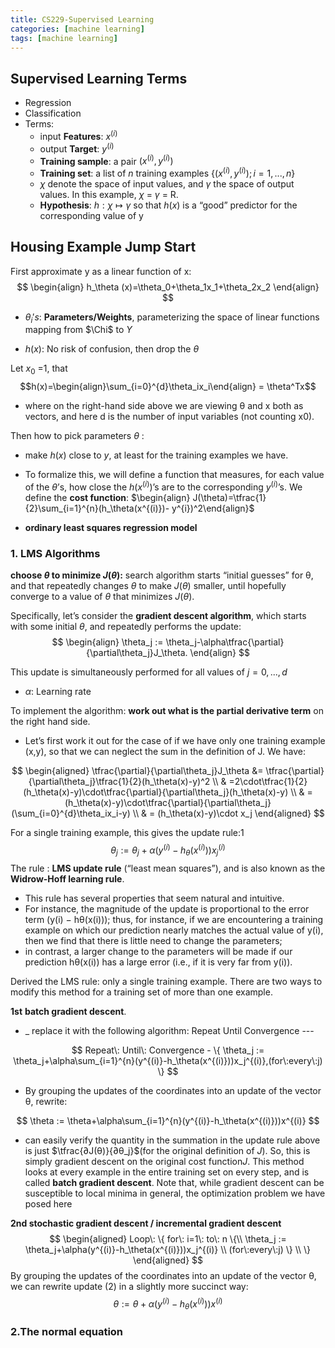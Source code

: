 ```yaml
---
title: CS229-Supervised Learning
categories: [machine learning]
tags: [machine learning]
---
```


## Supervised Learning Terms

- Regression
- Classification
- Terms:
  - input **Features**: $x^{(i)}$
  - output **Target**: $y^{(i)}$
  - **Training sample**: a pair $(x^{(i)},y^{(i)})$
  - **Training set**: a list of $n$ training examples {$(x^{(i)},y^{(i)});i=1,...,n$}
  - $\chi$ denote the space of input values, and $\gamma$ the space of output values. In this example, $\chi$ = $\gamma$ = R.
  - **Hypothesis**: $h: \chi \mapsto \gamma$ so that $h(x)$ is a “good” predictor for the corresponding value of y



## Housing Example Jump Start

First approximate y as a linear function of x:
$$
\begin{align}
h_\theta (x)=\theta_0+\theta_1x_1+\theta_2x_2
\end{align}
$$

- $\theta_i's$: **Parameters/Weights**, parameterizing the space of linear functions mapping from $\Chi$ to $\Upsilon$ 

- $h(x)$: No risk of confusion, then drop the $\theta$

Let $x_0$ =1, that $$h(x)=\begin{align}\sum_{i=0}^{d}\theta_ix_i\end{align} = \theta^Tx$$ 

- where on the right-hand side above we are viewing θ and x both as vectors, and here d is the number of input variables (not counting x0).

Then how to pick parameters $\theta$ :

- make $h(x)$ close to $y$, at least for the training examples we have. 

- To formalize this, we will define a function that measures, for each value of the $θ’$s, how close the $h(x^{(i)})$’s are to the corresponding $y^{(i)}$’s. We define the **cost function**: $\begin{align} J(\theta)=\tfrac{1}{2}\sum_{i=1}^{n}(h_\theta(x^{(i)})- y^{i})^2\end{align}$

- **ordinary least squares regression model**

  

### 1. LMS Algorithms

**choose $\theta$ to minimize $J(\theta)$:** search algorithm starts “initial guesses” for θ, and that repeatedly changes $θ$ to make $J(θ)$ smaller, until hopefully converge to a value of $θ$ that minimizes $J(θ)$.

Specifically, let’s consider the **gradient descent algorithm**, which starts with some initial $θ$, and repeatedly performs the update: 
$$
\begin{align}
\theta_j := \theta_j-\alpha\tfrac{\partial}{\partial\theta_j}J_\theta. 
\end{align}
$$

This update is simultaneously performed for all values of $j=0,...,d$

- $\alpha$: Learning rate



To implement the algorithm: **work out what is the partial derivative term** on the right hand side. 

- Let’s first work it out for the case of if we have only one training example (x,y), so that we can neglect the sum in the definition of J. We have:

$$
\begin{aligned}
\tfrac{\partial}{\partial\theta_j}J_\theta &= \tfrac{\partial}{\partial\theta_j}\tfrac{1}{2}(h_\theta(x)-y)^2 \\
& =2\cdot\tfrac{1}{2}(h_\theta(x)-y)\cdot\tfrac{\partial}{\partial\theta_j}(h_\theta(x)-y) \\
& = (h_\theta(x)-y)\cdot\tfrac{\partial}{\partial\theta_j}(\sum_{i=0}^{d}\theta_ix_i-y) \\
& = (h_\theta(x)-y)\cdot x_j
\end{aligned}
$$

For a single training example, this gives the update rule:1
$$
\theta_j := \theta_j+\alpha(y^{(i)}-h_\theta(x^{(i)}))x^{(i)}_{j}
$$
The rule : **LMS update rule** (“least mean squares”), and is also known as the **Widrow-Hoff learning rule**. 

- This rule has several properties that seem natural and intuitive. 
- For instance, the magnitude of the update is proportional to the error term (y(i) − hθ(x(i))); thus, for instance, if we are encountering a training example on which our prediction nearly matches the actual value of y(i), then we find that there is little need to change the parameters; 
- in contrast, a larger change to the parameters will be made if our prediction hθ(x(i)) has a large error (i.e., if it is very far from y(i)).



Derived the LMS rule:  only a single training example.  There are two ways to modify this method for a training set of more than one example.

**1st** **batch gradient descent**. 

- _ replace it with the following algorithm: Repeat Until Convergence ---

$$
Repeat\: Until\: Convergence - \{
\theta_j := \theta_j+\alpha\sum_{i=1}^{n}(y^{(i)}-h_\theta(x^{(i)}))x_j^{(i)},(for\:every\:j) 
\}
$$

- By grouping the updates of the coordinates into an update of the vector θ, rewrite:

$$
\theta := \theta+\alpha\sum_{i=1}^{n}(y^{(i)}-h_\theta(x^{(i)}))x^{(i)}
$$

- can easily verify the quantity in the summation in the update rule above is just $\tfrac{∂J(θ)}{∂θ_j}$(for the original definition of $J$). So, this is simply gradient descent on the original cost function$J$. This method looks at every example in the entire training set on every step, and is called **batch gradient descent**. Note that, while gradient descent can be susceptible to local minima in general, the optimization problem we have posed here

**2nd stochastic gradient descent / incremental gradient descent**
$$
\begin{aligned}
Loop\: \{ for\: i=1\: to\: n \{\\
\theta_j := \theta_j+\alpha(y^{(i)}-h_\theta(x^{(i)}))x_j^{(i)} \\
(for\:every\:j)  \} \\
\}
\end{aligned}
$$
By grouping the updates of the coordinates into an update of the vector θ, we can rewrite update (2) in a slightly more succinct way:
$$
\theta := \theta+\alpha(y^{(i)}-h_\theta(x^{(i)}))x^{(i)}
$$

### 2.The normal equation 
